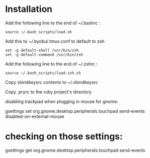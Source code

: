 # Installation

Add the following line to the end of ~/.bashrc :

	source ~/.bash_scripts/load.sh


Add this to ~/.byobu/.tmux.conf to default to zsh

```
set -g default-shell /usr/bin/zsh
set -g default-command /usr/bin/zsh
```

Add the following line to the end of ~/.zshrc :

	source ~/.bash_scripts/load-zsh.sh

Copy xbindkeysrc contents to ~/.xbindkeysrc 

Copy .pryrc to the ruby project's directory

disabling trackpad when plugging in  mouse for gnome:

gsettings set org.gnome.desktop.peripherals.touchpad send-events disabled-on-external-mouse

# checking on those settings:
gsettings get org.gnome.desktop.peripherals.touchpad send-events
